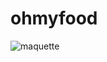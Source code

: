 # ohmyfood
![maquette](https://user.oc-static.com/upload/2020/08/24/15982605908418_Maquettes%20Ohmyfood.jpg)